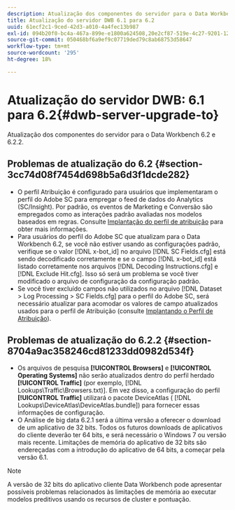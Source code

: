 ```yaml
---
description: Atualização dos componentes do servidor para o Data Workbench 6.2 e 6.2.2.
title: Atualização do servidor DWB 6.1 para 6.2
uuid: 61ecf2c1-9ced-42d3-a010-4a4fec13b987
exl-id: 094b20f0-bc4a-467a-899e-e1800a624508,20e2cf87-519e-4c27-9201-1275550bb72a
source-git-commit: 050468bf6a9ef9c07719ded79c8ab68753d58647
workflow-type: tm+mt
source-wordcount: '295'
ht-degree: 18%

---
```


# Atualização do servidor DWB: 6.1 para 6.2{#dwb-server-upgrade-to}

Atualização dos componentes do servidor para o Data Workbench 6.2 e 6.2.2.

## Problemas de atualização do 6.2 {#section-3cc74d08f7454d698b5a6d3f1dcde282}

* O perfil Atribuição é configurado para usuários que implementaram o perfil do Adobe SC para empregar o feed de dados do Analytics (SC/Insight). Por padrão, os eventos de Marketing e Conversão são empregados como as interações padrão avaliadas nos modelos baseados em regras. Consulte [Implantação do perfil de atribuição](https://experienceleague.adobe.com/docs/data-workbench/using/client/attribution-reports/c-attrib-profile-deploy.html?lang=en) para obter mais informações.
* Para usuários do perfil do Adobe SC que atualizam para o Data Workbench 6.2, se você não estiver usando as configurações padrão, verifique se o valor [!DNL x-bot_id] no arquivo [!DNL SC Fields.cfg] está sendo decodificado corretamente e se o campo [!DNL x-bot_id] está listado corretamente nos arquivos [!DNL Decoding Instructions.cfg] e [!DNL Exclude Hit.cfg]. Isso só será um problema se você tiver modificado o arquivo de configuração da configuração padrão.
* Se você tiver excluído campos não utilizados no arquivo [!DNL Dataset > Log Processing > SC Fields.cfg] para o perfil do Adobe SC, será necessário atualizar para acomodar os valores de campo atualizados usados para o perfil de Atribuição (consulte [Implantando o Perfil de Atribuição](https://experienceleague.adobe.com/docs/data-workbench/using/client/attribution-reports/c-attrib-profile-deploy.html?lang=en)).

## Problemas de atualização do 6.2.2 {#section-8704a9ac358246cd81233dd0982d534f}

* Os arquivos de pesquisa **[!UICONTROL Browsers]** e **[!UICONTROL Operating Systems]** não serão atualizados dentro do perfil herdado **[!UICONTROL Traffic]** (por exemplo, [!DNL Lookups\Traffic\Browsers.txt)]. Em vez disso, a configuração do perfil **[!UICONTROL Traffic]** utilizará o pacote DeviceAtlas ( [!DNL Lookups\DeviceAtlas\DeviceAtlas.bundle]) para fornecer essas informações de configuração.
* O Análise de big data 6.2.1 será a última versão a oferecer o download de um aplicativo de 32 bits. Todos os futuros downloads de aplicativos do cliente deverão ter 64 bits, e será necessário o Windows 7 ou versão mais recente. Limitações de memória do aplicativo de 32 bits são endereçadas com a introdução do aplicativo de 64 bits, a começar pela versão 6.1.

>[!NOTE]
>
>A versão de 32 bits do aplicativo cliente Data Workbench pode apresentar possíveis problemas relacionados às limitações de memória ao executar modelos preditivos usando os recursos de cluster e pontuação.
